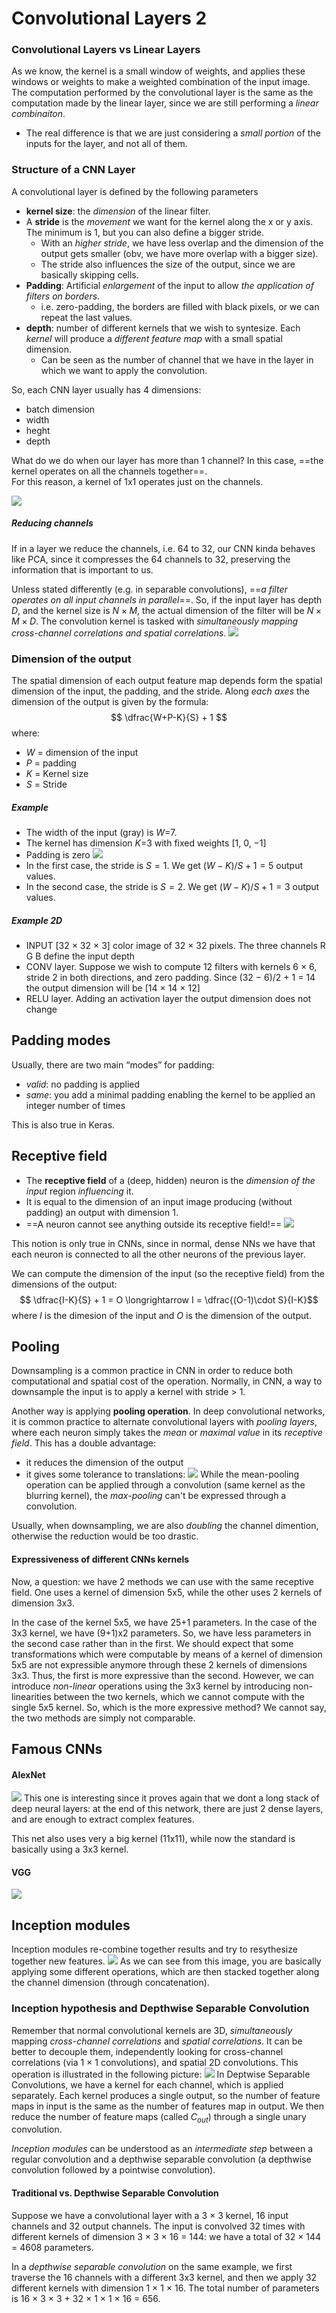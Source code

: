 # Convolutional Layers 2

### Convolutional Layers vs Linear Layers
As we know, the kernel is a small window of weights, and applies these windows or weights to make a weighted combination of the input image. The computation performed by the convolutional layer is the same as the computation made by the linear layer, since we are still performing a _linear combinaiton_. 
- The real difference is that we are just considering a _small portion_ of the inputs for the layer, and not all of them.

### Structure of a CNN Layer 
A convolutional layer is defined by the following parameters
- __kernel size__: the _dimension_ of the linear filter.
- A __stride__ is the _movement_ we want for the kernel along the x or y axis. The minimum is 1, but you can also define a bigger stride. 
	- With an _higher stride_, we have less overlap and the dimension of the output gets smaller (obv, we have more overlap with a bigger size). 
	- The stride also influences the size of the output, since we are basically skipping cells. 
- __Padding__: Artificial _enlargement_ of the input to allow _the application of filters on borders_.
	- i.e. zero-padding, the borders are filled with black pixels, or we can repeat the last values. 
- __depth__: number of different kernels that we wish to syntesize. Each _kernel_ will produce a _different feature map_ with a small spatial dimension.
	- Can be seen as the number of channel that we have in the layer in which we want to apply the convolution. 

So, each CNN layer usually has 4 dimensions:
- batch dimension
- width 
- heght
- depth

What do we do when our layer has more than 1 channel? In this case, ==the kernel operates on all the channels together==.  
For this reason, a kernel of 1x1 operates just on the channels.

![](layer-configuration-params.png)

##### Reducing channels
If in a layer we reduce the channels, i.e. 64 to 32, our CNN kinda behaves like PCA, since it compresses the 64 channels to 32, preserving the information that is important to us. 

Unless stated differently (e.g. in separable convolutions), ==_a filter operates on all input channels in parallel_==. So, if the input layer has depth $D$, and the kernel size is $N \times M$, the actual dimension of the filter will be $N \times M \times D$. 
The convolution kernel is tasked with _simultaneously mapping cross-channel correlations and spatial correlations_.
![](3d-cnn.png)

### Dimension of the output
The spatial dimension of each output feature map depends form the spatial dimension of the input, the padding, and the stride. Along _each axes_ the dimension of the output is given by the formula:
$$
\dfrac{W+P-K}{S} + 1
$$
where:
- $W$ = dimension of the input
- $P$ = padding 
- $K$ = Kernel size 
- $S$ = Stride

##### Example
- The width of the input (gray) is $W$=7. 
- The kernel has dimension $K$=3 with fixed weights \[1, 0, −1\] 
- Padding is zero
![](example-cnn.png)
- In the first case, the stride is $S=1$. We get $(W − K)/S + 1 = 5$ output values. 
- In the second case, the stride is $S=2$. We get $(W − K)/S + 1 = 3$ output values.

##### Example 2D
- INPUT \[32 × 32 × 3\] color image of 32 × 32 pixels. The three channels R G B define the input depth 
- CONV layer. Suppose we wish to compute 12 filters with kernels 6 × 6, stride 2 in both directions, and zero padding. Since (32 − 6)/2 + 1 = 14 the output dimension will be \[14 × 14 × 12\] 
- RELU layer. Adding an activation layer the output dimension does not change

## Padding modes
Usually, there are two main “modes” for padding:
- _valid_: no padding is applied 
- _same_: you add a minimal padding enabling the kernel to be applied an integer number of times

This is also true in Keras. 

## Receptive field
- The __receptive field__ of a (deep, hidden) neuron is the _dimension of the input_ region _influencing_ it. 
- It is equal to the dimension of an input image producing (without padding) an output with dimension 1.
- ==A neuron cannot see anything outside its receptive field!==
![](receptive-field.png)

This notion is only true in CNNs, since in normal, dense NNs we have that each neuron is connected to all the other neurons of the previous layer. 

We can compute the dimension of the input (so the receptive field) from the dimensions of the output:
$$
\dfrac{I-K}{S} + 1 = O
\longrightarrow I = \dfrac{(O-1)\cdot S}{I-K}$$
where $I$ is the dimesion of the input and $O$ is the dimension of the output.

## Pooling
Downsampling is a common practice in CNN in order to reduce both computational and spatial cost of the operation.
Normally, in CNN, a way to downsample the input is to apply a kernel with stride > 1.  

Another way is applying __pooling operation__. 
In deep convolutional networks, it is common practice to alternate convolutional layers with _pooling layers_, where each neuron simply takes the _mean_ or _maximal value_ in its _receptive field_. This has a double advantage: 
- it reduces the dimension of the output 
- it gives some tolerance to translations:
![](pooling.png)
While the mean-pooling operation can be applied through a convolution (same kernel as the blurring kernel), the _max-pooling_ can't be expressed through a convolution.

Usually, when downsampling, we are also _doubling_ the channel dimention, otherwise the reduction would be too drastic. 

#### Expressiveness of different CNNs kernels
Now, a question: we have 2 methods we can use with the same receptive field. One uses a kernel of dimension 5x5, while the other uses 2 kernels of dimension 3x3. 

In the case of the kernel 5x5, we have 25+1 parameters. In the case of the 3x3 kernel, we have (9+1)x2 parameters. So, we have less parameters in the second case rather than in the first. We should expect that some transformations which were computable by means of a kernel of dimension 5x5 are not expressible anymore through these 2 kernels of dimensions 3x3. Thus, the first is more expressive than the second. 
However, we can introduce _non-linear_ operations using the 3x3 kernel by introducing non-linearities between the two kernels, which we cannot compute with the single 5x5 kernel.
So, which is the more expressive method? We cannot say, the two methods are simply not comparable. 

## Famous CNNs

#### AlexNet
![](alexnet.png)
This one is interesting since it proves again that we dont a long stack of deep neural layers: at the end of this network, there are just 2 dense layers, and are enough to extract complex features. 

This net also uses very a big kernel (11x11), while now the standard is basically using a 3x3 kernel.  

#### VGG
![](vgg.png)

## Inception modules
Inception modules re-combine together results and try to resythesize together new features. 
![](inception-module.png)
As we can see from this image, you are basically applying some different operations, which are then stacked together along the channel dimension (through concatenation). 

### Inception hypothesis and Depthwise Separable Convolution
Remember that normal convolutional kernels are 3D, _simultaneously_ mapping _cross-channel correlations_ and _spatial correlations_. It can be better to decouple them, independently looking for cross-channel correlations (via 1 × 1 convolutions), and spatial 2D convolutions.
This operation is illustrated in the following picture:
![](inception-hypotesis.png)
In Deptwise Separable Convolutions, we have a kernel for each channel, which is applied separately. Each kernel produces a single output, so the number of feature maps in input is the same as the number of features map in output.
We then reduce the number of feature maps (called $C_{out}$) through a single unary convolution.

_Inception modules_ can be understood as an _intermediate step_ between a regular convolution and a depthwise separable convolution (a depthwise convolution followed by a pointwise convolution).

#### Traditional vs. Depthwise Separable Convolution
Suppose we have a convolutional layer with a 3 × 3 kernel, 16 input channels and 32 output channels. The input is convolved 32 times with different kernels of dimension 3 × 3 × 16 = 144: we have a total of 32 × 144 = 4608 parameters. 

In a _depthwise separable convolution_ on the same example, we first traverse the 16 channels with a different 3x3 kernel, and then we apply 32 different kernels with dimension 1 × 1 × 16. The total number of parameters is 16 × 3 × 3 + 32 × 1 × 1 × 16 = 656.
